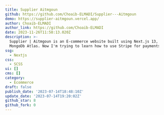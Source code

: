 ```yaml
---
title: Supplier Aitmgoun
github: https://github.com/Choaib-ELMADI/Supplier---Aitmgoun
demo: https://supplier-aitmgoun.vercel.app/
author: Choaib-ELMADI
author_link: https://github.com/Choaib-ELMADI
date: 2023-11-26T11:58:13.020Z
description: >-
  Supplier | Aitmgoun is an E-commerce website built using Next.js 13, Sass and
  MongoDb Atlas. Now I'm trying to learn how to use Stripe for payments.
ssg:
  - Nextjs
css:
  - SCSS
ui: []
cms: []
category:
  - Ecommerce
draft: false
publish_date: '2023-07-14T18:48:10Z'
update_date: '2023-07-14T19:20:02Z'
github_star: 8
github_fork: 0
---
```

